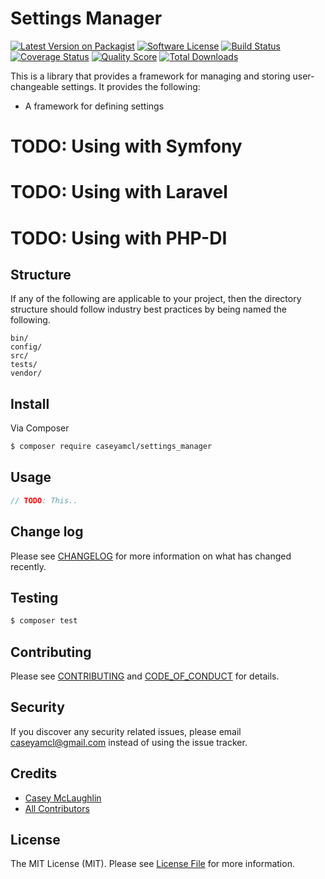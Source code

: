 # Settings Manager

[![Latest Version on Packagist][ico-version]][link-packagist]
[![Software License][ico-license]](LICENSE.md)
[![Build Status][ico-travis]][link-travis]
[![Coverage Status][ico-scrutinizer]][link-scrutinizer]
[![Quality Score][ico-code-quality]][link-code-quality]
[![Total Downloads][ico-downloads]][link-downloads]

This is a library that provides a framework for managing and storing user-changeable settings.  It provides the
following:

* A framework for defining settings

# TODO: Using with Symfony

# TODO: Using with Laravel

# TODO: Using with PHP-DI



## Structure

If any of the following are applicable to your project, then the directory structure should follow industry best practices by being named the following.

```
bin/        
config/
src/
tests/
vendor/
```


## Install

Via Composer

``` bash
$ composer require caseyamcl/settings_manager
```

## Usage

```php
// TODO: This..
```

## Change log

Please see [CHANGELOG](CHANGELOG.md) for more information on what has changed recently.

## Testing

``` bash
$ composer test
```

## Contributing

Please see [CONTRIBUTING](CONTRIBUTING.md) and [CODE_OF_CONDUCT](CODE_OF_CONDUCT.md) for details.

## Security

If you discover any security related issues, please email caseyamcl@gmail.com instead of using the issue tracker.

## Credits

- [Casey McLaughlin][link-author]
- [All Contributors][link-contributors]

## License

The MIT License (MIT). Please see [License File](LICENSE.md) for more information.

[ico-version]: https://img.shields.io/packagist/v/caseyamcl/settings_manager.svg?style=flat-square
[ico-license]: https://img.shields.io/badge/license-MIT-brightgreen.svg?style=flat-square
[ico-travis]: https://img.shields.io/travis/caseyamcl/settings_manager/master.svg?style=flat-square
[ico-scrutinizer]: https://img.shields.io/scrutinizer/coverage/g/caseyamcl/settings_manager.svg?style=flat-square
[ico-code-quality]: https://img.shields.io/scrutinizer/g/caseyamcl/settings_manager.svg?style=flat-square
[ico-downloads]: https://img.shields.io/packagist/dt/caseyamcl/settings_manager.svg?style=flat-square

[link-packagist]: https://packagist.org/packages/caseyamcl/settings_manager
[link-travis]: https://travis-ci.org/caseyamcl/settings_manager
[link-scrutinizer]: https://scrutinizer-ci.com/g/caseyamcl/settings_manager/code-structure
[link-code-quality]: https://scrutinizer-ci.com/g/caseyamcl/settings_manager
[link-downloads]: https://packagist.org/packages/caseyamcl/settings_manager
[link-author]: https://github.com/caseyamcl
[link-contributors]: ../../contributors
